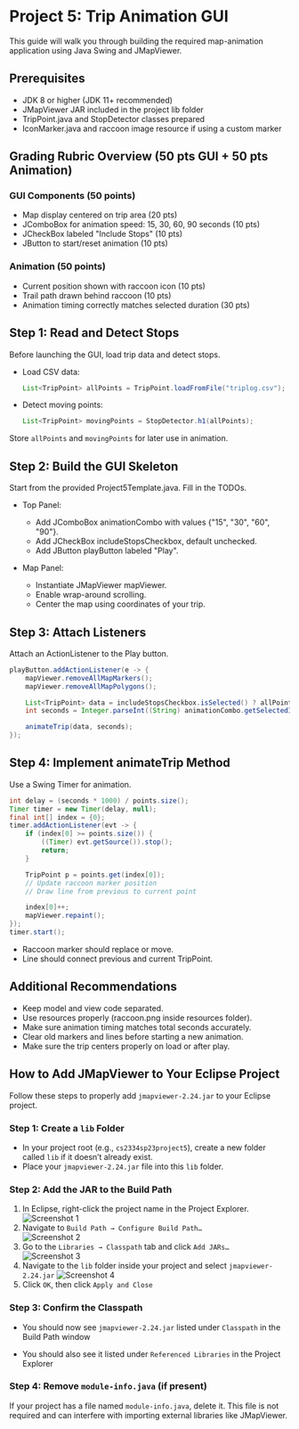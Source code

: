# Project 5: Trip Animation GUI

This guide will walk you through building the required map-animation application using Java Swing and JMapViewer.

## Prerequisites

- JDK 8 or higher (JDK 11+ recommended)
- JMapViewer JAR included in the project lib folder
- TripPoint.java and StopDetector classes prepared
- IconMarker.java and raccoon image resource if using a custom marker

## Grading Rubric Overview (50 pts GUI + 50 pts Animation)

### GUI Components (50 points)

- Map display centered on trip area (20 pts)
- JComboBox for animation speed: 15, 30, 60, 90 seconds (10 pts)
- JCheckBox labeled "Include Stops" (10 pts)
- JButton to start/reset animation (10 pts)

### Animation (50 points)

- Current position shown with raccoon icon (10 pts)
- Trail path drawn behind raccoon (10 pts)
- Animation timing correctly matches selected duration (30 pts)

## Step 1: Read and Detect Stops

Before launching the GUI, load trip data and detect stops.

- Load CSV data:
  ```java
  List<TripPoint> allPoints = TripPoint.loadFromFile("triplog.csv");
  ```
- Detect moving points:
  ```java
  List<TripPoint> movingPoints = StopDetector.h1(allPoints);
  ```

Store `allPoints` and `movingPoints` for later use in animation.

## Step 2: Build the GUI Skeleton

Start from the provided Project5Template.java. Fill in the TODOs.

- Top Panel:
  - Add JComboBox animationCombo with values {"15", "30", "60", "90"}.
  - Add JCheckBox includeStopsCheckbox, default unchecked.
  - Add JButton playButton labeled "Play".

- Map Panel:
  - Instantiate JMapViewer mapViewer.
  - Enable wrap-around scrolling.
  - Center the map using coordinates of your trip.

## Step 3: Attach Listeners

Attach an ActionListener to the Play button.

```java
playButton.addActionListener(e -> {
    mapViewer.removeAllMapMarkers();
    mapViewer.removeAllMapPolygons();

    List<TripPoint> data = includeStopsCheckbox.isSelected() ? allPoints : movingPoints;
    int seconds = Integer.parseInt((String) animationCombo.getSelectedItem());

    animateTrip(data, seconds);
});
```

## Step 4: Implement animateTrip Method

Use a Swing Timer for animation.

```java
int delay = (seconds * 1000) / points.size();
Timer timer = new Timer(delay, null);
final int[] index = {0};
timer.addActionListener(evt -> {
    if (index[0] >= points.size()) {
        ((Timer) evt.getSource()).stop();
        return;
    }

    TripPoint p = points.get(index[0]);
    // Update raccoon marker position
    // Draw line from previous to current point

    index[0]++;
    mapViewer.repaint();
});
timer.start();
```

- Raccoon marker should replace or move.
- Line should connect previous and current TripPoint.

## Additional Recommendations

- Keep model and view code separated.
- Use resources properly (raccoon.png inside resources folder).
- Make sure animation timing matches total seconds accurately.
- Clear old markers and lines before starting a new animation.
- Make sure the trip centers properly on load or after play.

## How to Add JMapViewer to Your Eclipse Project

Follow these steps to properly add `jmapviewer-2.24.jar` to your Eclipse project.

### Step 1: Create a `lib` Folder
- In your project root (e.g., `cs2334sp23project5`), create a new folder called `lib` if it doesn’t already exist.
- Place your `jmapviewer-2.24.jar` file into this `lib` folder.

### Step 2: Add the JAR to the Build Path
1. In Eclipse, right-click the project name in the Project Explorer.
   ![Screenshot 1](screenshots/screenshot1.png)
2. Navigate to `Build Path → Configure Build Path…`  
   ![Screenshot 2](screenshots/screenshot2.png)   
3. Go to the `Libraries → Classpath` tab and click `Add JARs…`  
   ![Screenshot 3](screenshots/screenshot3.png)
4. Navigate to the `lib` folder inside your project and select `jmapviewer-2.24.jar`
   ![Screenshot 4](screenshots/screenshot4.png)
5. Click `OK`, then click `Apply and Close`

### Step 3: Confirm the Classpath
- You should now see `jmapviewer-2.24.jar` listed under `Classpath` in the Build Path window  

- You should also see it listed under `Referenced Libraries` in the Project Explorer  

### Step 4: Remove `module-info.java` (if present)
If your project has a file named `module-info.java`, delete it. This file is not required and can interfere with importing external libraries like JMapViewer.



